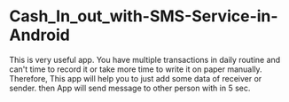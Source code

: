 # Cash_In_out_with-SMS-Service-in-Android
This is very useful app. You have multiple transactions in daily routine and can't time to record it or take more time to write it on paper manually. Therefore, This app will help you to just add some data of receiver or sender. then App will send message to other person with in 5 sec.
